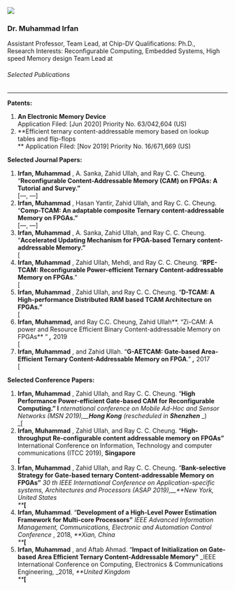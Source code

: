 [![](https://giki.edu.pk/wp-content/uploads/2019/11/1-2-jpg.webp)](https://giki.edu.pk/wp-content/uploads/2019/11/1-2-jpg.webp)
### Dr. Muhammad Irfan 
Assistant Professor, Team Lead, at Chip-DV 
Qualifications: Ph.D.,   
Research Interests: Reconfigurable Computing, Embedded Systems, High speed Memory design
Team Lead at 
###### Selected Publications
* * *
**Patents:**
  1. **An Electronic Memory Device**  
Application Filed: [Jun 2020] Priority No. 63/042,604 (US)
  2. **Efficient ternary content-addressable memory based on lookup tables and flip-flops  
** Application Filed: [Nov 2019] Priority No. 16/671,669 (US)


**Selected Journal Papers:**
  1. **Irfan, Muhammad** , A. Sanka, Zahid Ullah, and Ray C. C. Cheung. “**Reconfigurable Content-Addressable Memory (CAM) on FPGAs: A Tutorial and Survey.”**   
[—, —]
  2. **Irfan, Muhammad** , Hasan Yantir, Zahid Ullah, and Ray C. C. Cheung. “**Comp-TCAM: An adaptable composite Ternary content-addressable Memory on FPGAs.”**   
[—, —]
  3. **Irfan, Muhammad** , A. Sanka, Zahid Ullah, and Ray C. C. Cheung. “**Accelerated Updating Mechanism for FPGA-based Ternary content-addressable Memory.”**   
[
  4. **Irfan, Muhammad** , Zahid Ullah, Mehdi, and Ray C. C. Cheung. “**RPE-TCAM: Reconfigurable Power-efficient Ternary Content-addressable Memory on FPGAs**.”   
[
  5. **Irfan, Muhammad** , Zahid Ullah, and Ray C. C. Cheung. “**D-TCAM: A High-performance Distributed RAM based TCAM Architecture on FPGAs.”**  
[
  6. **Irfan, Muhammad,** and Ray C.C. Cheung, Zahid Ullah**. “Zi-CAM: A power and Resource Efficient Binary Content-addressable Memory on FPGAs** ” _**,**_ 2019  
[
  7. **Irfan, Muhammad** , and Zahid Ullah. “**G-AETCAM: Gate-based Area-Efficient Ternary Content-Addressable Memory on FPGA**.” _**,**_ 2017  
[


**Selected Conference Papers:**
  1. **Irfan, Muhammad** , Zahid Ullah, and Ray C. C. Cheung. “**High Performance Power-efficient Gate-based CAM for Reconfigurable Computing.” I** _nternational conference on Mobile Ad-Hoc and Sensor Networks (MSN 2019),__**Hong Kong**_ _(rescheduled in_ _**Shenzhen**_ _)  
_[
  2. **Irfan, Muhammad** , Zahid Ullah, and Ray C. C. Cheung. “**High-throughput Re-configurable content addressable memory on FPGAs”** International Conference on Information, Technology and computer communications (ITCC 2019), **Singapore  
[**
  3. **Irfan, Muhammad** , Zahid Ullah, and Ray C. C. Cheung. “**Bank-selective Strategy for Gate-based ternary Content-addressable Memory on FPGAs”** _30_ _th_ _IEEE International Conference on Application-specific systems, Architectures and Processors (ASAP 2019),__**New York, United States  
**_**[**
  4. **Irfan, Muhammad**. “**Development of a High-Level Power Estimation Framework for Multi-core Processors”** _IEEE Advanced Information Management, Communications, Electronic and Automation Control Conference_ , 2018, _**Xian, China  
**_**[**
  5. **Irfan, Muhammad** , and Aftab Ahmad. “**Impact of Initialization on Gate-based Area Efficient Ternary Content-Addressable Memory”** _IEEE International Conference on Computing, Electronics & Communications Engineering, _2018, _**United Kingdom  
**_**[**


